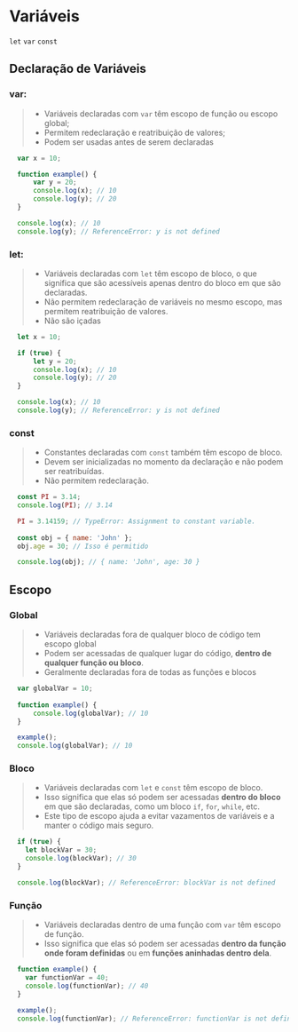 # Variáveis
`let`  `var`  `const`

## Declaração de Variáveis
### var:
  > - Variáveis declaradas com `var` têm escopo de função ou escopo global; 
  > - Permitem redeclaração e reatribuição de valores; 
  > - Podem ser usadas antes de serem declaradas 

```Javascript
  var x = 10;

  function example() {
      var y = 20;
      console.log(x); // 10
      console.log(y); // 20
  }

  console.log(x); // 10
  console.log(y); // ReferenceError: y is not defined
```

### let:
  > - Variáveis declaradas com `let` têm escopo de bloco, o que significa que são acessíveis apenas dentro do bloco em que são declaradas.
  > - Não permitem redeclaração de variáveis no mesmo escopo, mas permitem reatribuição de valores.
  > - Não são içadas

```Javascript
  let x = 10;

  if (true) {
      let y = 20;
      console.log(x); // 10
      console.log(y); // 20
  }

  console.log(x); // 10
  console.log(y); // ReferenceError: y is not defined
```
### const
  > - Constantes declaradas com `const` também têm escopo de bloco.
  > - Devem ser inicializadas no momento da declaração e não podem ser reatribuídas.
  > - Não permitem redeclaração.

```Javascript
  const PI = 3.14;
  console.log(PI); // 3.14

  PI = 3.14159; // TypeError: Assignment to constant variable.
  
  const obj = { name: 'John' };
  obj.age = 30; // Isso é permitido

  console.log(obj); // { name: 'John', age: 30 }

```
## Escopo

### Global
  > - Variáveis declaradas fora de qualquer bloco de código tem escopo global
  > - Podem ser acessadas de qualquer lugar do código, **dentro de qualquer função ou bloco**.
  > - Geralmente declaradas fora de todas as funções e blocos  

```JavaScript
  var globalVar = 10;
  
  function example() {
      console.log(globalVar); // 10
  }

  example();
  console.log(globalVar); // 10
```

### Bloco
  > - Variáveis declaradas com `let` e `const` têm escopo de bloco.
  > - Isso significa que elas só podem ser acessadas **dentro do bloco** em que são declaradas, como um bloco `if`, `for`, `while`, etc.
  > - Este tipo de escopo ajuda a evitar vazamentos de variáveis e a manter o código mais seguro.

```Javascript
  if (true) {
    let blockVar = 30;
    console.log(blockVar); // 30
  }

  console.log(blockVar); // ReferenceError: blockVar is not defined
```
### Função
  > - Variáveis declaradas dentro de uma função com `var` têm escopo de função.
  > - Isso significa que elas só podem ser acessadas **dentro da função onde foram definidas** ou em **funções aninhadas dentro dela**.

```Javascript
  function example() {
    var functionVar = 40;
    console.log(functionVar); // 40
  }

  example();
  console.log(functionVar); // ReferenceError: functionVar is not defined
```
